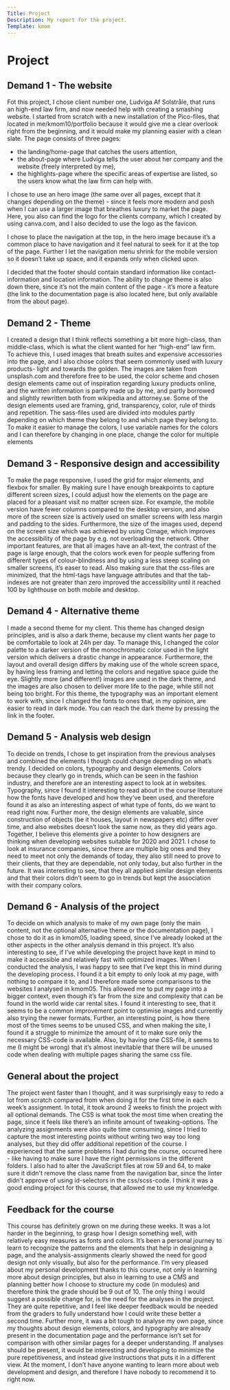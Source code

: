 ```yaml
---
Title: Project
Description: My report for the project.
Template: kmom
---
```


Project
=========
## Demand 1 - The website

Fot this project, I chose client number one, Ludviga Af Solstråle, that  runs an high-end law firm, and now needed help with creating a smashing website. I started from scratch with a new installation of the Pico-files, that located in me/kmom10/portfolio because it would give me a clear overlook right from the beginning, and it would make my planning easier with a clean slate. The page consists of three pages:

* the landing/home-page that catches the users attention,
* the about-page where Ludviga tells the user about her company and the website (freely interpreted by me),
* the highlights-page where the specific areas of expertise are listed, so the users know what the law firm can help with.

I chose to use an hero image (the same over all pages, except that it changes depending on the theme) - since it feels more modern and posh when I can use a larger image that breathes luxury to market the page. Here, you also can find the logo for the clients company, which I created by using canva.com, and I also decided to use the logo as the favicon.

I chose to place the navigation at the top, in the hero image because it’s a common place to have navigation and it feel natural to seek for it at the top of the page. Further I let the navigation menu shrink for the mobile version so it doesn’t take up space, and it expands only when clicked upon.

I decided that the footer should contain standard information like contact-information and location information. The ability to change theme is also down there, since it’s not the main content of the page - it’s more a feature (the link to the documentation page is also located here, but only available from the about page).

## Demand 2 - Theme

I created a design that I think reflects something a bit more high-class, than middle-class, which is what the client wanted for her “high-end” law firm. To achieve this, I used images that breath suites and expensive accessories into the page, and I also chose colors that seem commonly used with luxury products- light and towards the golden. The images are taken from unsplash.com and therefore free to be used, the color scheme and chosen design elements came out of inspiration regarding luxury products online, and the written information is partly made up by me, and partly borrowed and slightly rewritten both from wikipedia and attorney.se. Some of the design elements used are framing, grid, transparency, color, rule of thirds and repetition. The sass-files used are divided into modules partly depending on which theme they belong to and which page they belong to. To make it easier to manage the colors, I use variable names for the colors and I can therefore by changing in one place, change the color for multiple elements

## Demand 3 - Responsive design and accessibility

To make the page responsive, I used the grid for major elements, and flexbox for smaller. By making sure I have enough breakpoints to capture different screen sizes,  I could adjust how the elements on the page are placed for a pleasant visit no matter screen size.  For example, the mobile version have fewer columns compared to the desktop version, and also more of the screen size is actively used on smaller screens with less margin and padding to the sides. Furthermore, the size of the images used, depend on the screen size which was achieved by using Cimage, which improves the accessibility of the page by e.g. not overloading the network. Other important features, are that all images have an alt-text, the contrast of the page is large enough, that the colors work even for people suffering from different types of colour-blindness and by using a less steep scaling on smaller screens, it’s easer to read. Also making sure that the css-files are minimized, that the html-tags have language attributes and that the tab-indexes are not greater than zero improved the accessibility until it reached 100 by lighthouse on both mobile and desktop.

## Demand 4 - Alternative theme

I made a second theme for my client. This theme has changed design principles, and is also a dark theme, because my client wants her page to be comfortable to look at 24h per day. To manage this, I changed the color palette to a darker version of the monochromatic color used in the light version which delivers a drastic change in appearance. Furthermore, the layout and overall design differs by making use of the whole screen space, by having less framing and letting the colors and negative space guide the eye. Slightly more (and different!) images are used in the dark theme, and the images are also chosen to deliver more life to the page, while still not being too bright. For this theme, the typography was an important element to work with, since I changed the fonts to ones that, in my opinion, are easier to read in dark mode. You can reach the dark theme by pressing the link in the footer.

## Demand 5 - Analysis web design

To decide on trends, I chose to get inspiration from the previous analyses and combined the elements I though could change depending on what’s trendy. I decided on colors, typography and design elements. Colors because they clearly go in trends, which can be seen in the fashion industry, and therefore are an interesting aspect to look at in websites. Typography, since I found it interesting to read about in the course literature how the fonts have developed and how they’ve been used, and therefore found it as also an interesting aspect of what type of fonts, do we want to read right now. Further more, the design elements are valuable, since construction of objects (be it houses, layout in newspapers etc) differ over time, and also websites doesn’t look the same now, as they did years ago. Together, I believe this elements give a pointer to how designers are thinking when developing websites suitable for 2020 and 2021. I chose to look at insurance companies, since there are multiple big ones and they need to meet not only the demands of today, they also still need to prove to their clients, that they are dependable, not only today, but also further in the future. It was interesting to see, that they all applied similar design elements and that their colors didn’t seem to go in trends but kept the association with their company colors.

## Demand 6 - Analysis of the project

To decide on which analysis to make of my own page (only the main content, not the optional alternative theme or the documentation page), I chose to do it as in kmom05, loading speed, since I’ve already looked at the other aspects in the other analysis demand in this project. It’s also interesting to see, if I’ve while developing the project have kept in mind to make it accessible and relatively fast with optimized images. When I conducted the analysis, I was happy to see that I’ve kept this in mind during the developing process. I found it a bit empty to only look at my page, with nothing to compare it to, and I therefore made some comparisons to the websites I analysed in kmom05. This allowed me to put my page into a bigger context, even though it’s far from the size and complexity that can be found in the world wide car rental sites. I found it interesting to see, that it seems to be a common improvement point to optimise images and currently also trying the newer formats. Further, an interesting point, is how there most of the times seems to be unused CSS, and when making the site, I found it a struggle to minimize the amount of it to make sure only the necessary CSS-code is available. Also, by having one CSS-file, it seems to me (I might be wrong) that it’s almost inevitable that there will be unused code when dealing with multiple pages sharing the same css file. 

## General about the project

The project went faster than I thought, and it was surprisingly easy to redo a lot from scratch compared from when doing it for the first time in each week’s assignment. In total, it took around 2 weeks to finish the project with all optional demands. The CSS is what took the most time when creating the page, since it feels like there’s an infinite amount of tweaking-options. The analyzing assignments were also quite time consuming, since I tried to capture the most interesting points without writing two way too long analyses, but they did offer additional repetition of the course. I experienced that the same problems I had during the course, occurred here - like having to make sure I have the right permissions in the different folders. I also had to alter the JavaScript files at row 59 and 64, to make sure it didn't remove the class name from the navigation bar, since the linter didn't approve of using id-selectors in the css/scss-code. I think it was a good ending project for this course, that allowed me to use my knowledge.

## Feedback for the course

This course has definitely grown on me during these weeks. It was a lot harder in the beginning, to grasp how I design something well, with relatively easy measures as fonts and colors. It’s been a personal journey to learn to recognize the patterns and the elements that help in designing a page, and the analysis-assignments clearly showed the need for good design not only visually, but also for the performance. I’m very pleased about my personal development thanks to this course, not only in learning more about design principles, but also in learning to use a CMS and planning better how I choose to structure my code (in modules) and therefore think the grade should be 9 out of 10. The only thing I would suggest a possible change for, is the need for the analyses in the project. They are quite repetitive, and I feel like deeper feedback would be needed from the graders to fully understand how I could write these better a second time. Further more, it was a bit tough to analyse my own page, since my thoughts about design elements, colors, and typography are already present in the documentation page and the performance isn’t set for comparison with other similar pages for a deeper understanding. If analyses should be present, it would be interesting and developing to minimize the pure repetitiveness, and instead give instructions that puts it in a different view. At the moment, I don’t have anyone wanting to learn more about web development and design, and therefore I have nobody to recommend it to right now. 